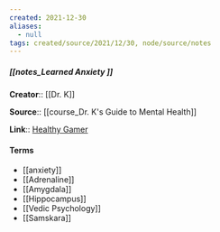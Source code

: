 ```yaml
---
created: 2021-12-30 
aliases:
  - null
tags: created/source/2021/12/30, node/source/notes
---
```


##### [[notes_Learned Anxiety ]]
**Creator**:: [[Dr. K]]
 
**Source**:: [[course_Dr. K's Guide to Mental Health]]

**Link**:: [Healthy Gamer](https://coaching.healthygamer.gg/guide/lessons/learned-anxiety)

#### Terms
- [[anxiety]]
- [[Adrenaline]]
- [[Amygdala]]
- [[Hippocampus]]
- [[Vedic Psychology]]
- [[Samskara]]